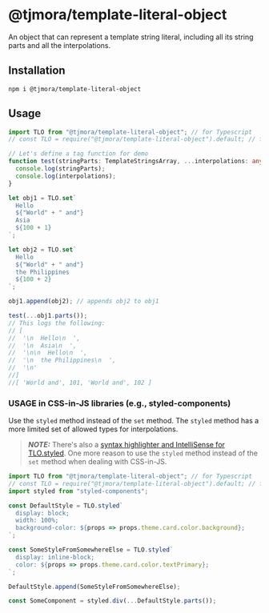 # @tjmora/template-literal-object

An object that can represent a template string literal, including all its string parts and
all the interpolations.

## Installation

`npm i @tjmora/template-literal-object`

## Usage

```typescript
import TLO from "@tjmora/template-literal-object"; // for Typescript
// const TLO = require("@tjmora/template-literal-object").default; // for Javascript

// Let's define a tag function for demo
function test(stringParts: TemplateStringsArray, ...interpolations: any[]) {
  console.log(stringParts);
  console.log(interpolations);
}

let obj1 = TLO.set`
  Hello
  ${"World" + " and"}
  Asia
  ${100 + 1}
`;

let obj2 = TLO.set`
  Hello
  ${"World" + " and"}
  the Philippines
  ${100 + 2}
`;

obj1.append(obj2); // appends obj2 to obj1

test(...obj1.parts());
// This logs the following:
// [
//  '\n  Hello\n  ',
//  '\n  Asia\n  ',
//  '\n\n  Hello\n  ',
//  '\n  the Philippines\n  ',
//  '\n'
//]
//[ 'World and', 101, 'World and', 102 ]
```

### USAGE in CSS-in-JS libraries (e.g., styled-components)

Use the `styled` method instead of the `set` method. The `styled` method has a more
limited set of allowed types for interpolations. 

> **_NOTE:_** There's also a 
> [syntax highlighter and IntelliSense for TLO.styled](https://marketplace.visualstudio.com/items?itemName=tjmora.vscode-tlo-styled).
> One more reason to use the `styled` method instead of the `set` method when dealing with CSS-in-JS.

```typescript
import TLO from "@tjmora/template-literal-object"; // for Typescript
// const TLO = require("@tjmora/template-literal-object").default; // for Javascript
import styled from "styled-components";

const DefaultStyle = TLO.styled`
  display: block;
  width: 100%;
  background-color: ${props => props.theme.card.color.background};
`;

const SomeStyleFromSomewhereElse = TLO.styled`
  display: inline-block;
  color: ${props => props.theme.card.color.textPrimary};
`;

DefaultStyle.append(SomeStyleFromSomewhereElse);

const SomeComponent = styled.div(...DefaultStyle.parts());
```
